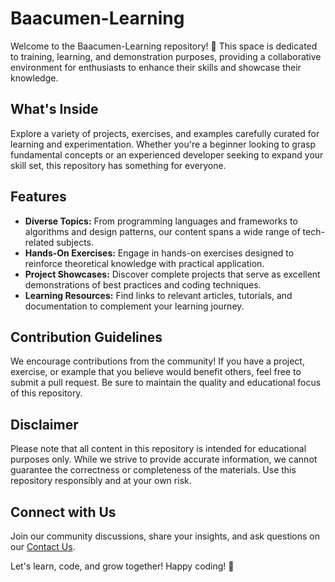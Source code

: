 # Baacumen-Learning

Welcome to the Baacumen-Learning repository! 🚀 This space is dedicated to training, learning, and demonstration purposes, providing a collaborative environment for enthusiasts to enhance their skills and showcase their knowledge.

## What's Inside

Explore a variety of projects, exercises, and examples carefully curated for learning and experimentation. Whether you're a beginner looking to grasp fundamental concepts or an experienced developer seeking to expand your skill set, this repository has something for everyone.

## Features

- **Diverse Topics:** From programming languages and frameworks to algorithms and design patterns, our content spans a wide range of tech-related subjects.
- **Hands-On Exercises:** Engage in hands-on exercises designed to reinforce theoretical knowledge with practical application.
- **Project Showcases:** Discover complete projects that serve as excellent demonstrations of best practices and coding techniques.
- **Learning Resources:** Find links to relevant articles, tutorials, and documentation to complement your learning journey.

## Contribution Guidelines

We encourage contributions from the community! If you have a project, exercise, or example that you believe would benefit others, feel free to submit a pull request. Be sure to maintain the quality and educational focus of this repository.

## Disclaimer

Please note that all content in this repository is intended for educational purposes only. While we strive to provide accurate information, we cannot guarantee the correctness or completeness of the materials. Use this repository responsibly and at your own risk.

## Connect with Us

Join our community discussions, share your insights, and ask questions on our [Contact Us](https://www.baacumen.com/contact).

Let's learn, code, and grow together! Happy coding! 🚀
